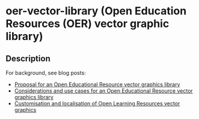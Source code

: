 # oer-vector-library (Open Education Resources (OER) vector graphic library)
## Description
For background, see blog posts:

- [Proposal for an Open Educational Resource vector graphics library](http://blog.sleepingdog.org.uk/2014/04/proposal-for-oer-vector-graphic-library.html)
- [Considerations and use cases for an Open Educational Resource vector graphics library](http://blog.sleepingdog.org.uk/2014/06/considerations-and-use-cases-for-open.html)
- [Customisation and localisation of Open Learning Resources vector graphics](http://blog.sleepingdog.org.uk/2016/06/custom-local-oer-vector-graphics.html)
